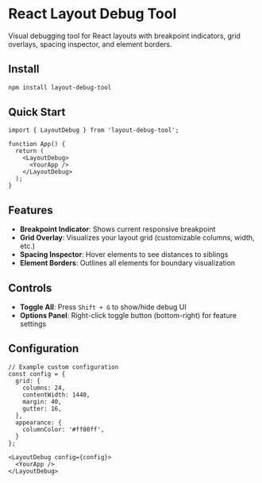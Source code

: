 # React Layout Debug Tool

Visual debugging tool for React layouts with breakpoint indicators, grid overlays, spacing inspector, and element borders.

## Install

```bash
npm install layout-debug-tool
```

## Quick Start

```tsx
import { LayoutDebug } from 'layout-debug-tool';

function App() {
  return (
    <LayoutDebug>
      <YourApp />
    </LayoutDebug>
  );
}
```

## Features

- **Breakpoint Indicator**: Shows current responsive breakpoint
- **Grid Overlay**: Visualizes your layout grid (customizable columns, width, etc.)
- **Spacing Inspector**: Hover elements to see distances to siblings
- **Element Borders**: Outlines all elements for boundary visualization

## Controls

- **Toggle All**: Press `Shift + G` to show/hide debug UI
- **Options Panel**: Right-click toggle button (bottom-right) for feature settings

## Configuration

```tsx
// Example custom configuration
const config = {
  grid: {
    columns: 24,
    contentWidth: 1440,
    margin: 40,
    gutter: 16,
  },
  appearance: {
    columnColor: '#ff00ff',
  }
};

<LayoutDebug config={config}>
  <YourApp />
</LayoutDebug>
```
